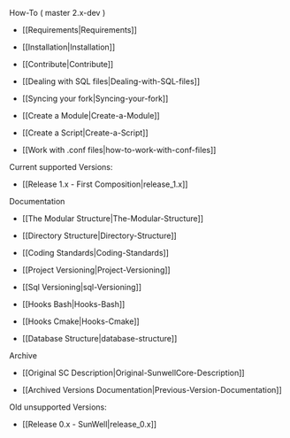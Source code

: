 How-To ( master 2.x-dev ) 

* [[Requirements|Requirements]]

* [[Installation|Installation]]

* [[Contribute|Contribute]]

* [[Dealing with SQL files|Dealing-with-SQL-files]]

* [[Syncing your fork|Syncing-your-fork]]

* [[Create a Module|Create-a-Module]]

* [[Create a Script|Create-a-Script]]

* [[Work with .conf files|how-to-work-with-conf-files]]

Current supported Versions:

* [[Release 1.x - First Composition|release_1.x]]

Documentation

* [[The Modular Structure|The-Modular-Structure]]

* [[Directory Structure|Directory-Structure]]

* [[Coding Standards|Coding-Standards]]

* [[Project Versioning|Project-Versioning]]

* [[Sql Versioning|sql-Versioning]]

* [[Hooks Bash|Hooks-Bash]]

* [[Hooks Cmake|Hooks-Cmake]]

* [[Database Structure|database-structure]]

Archive

* [[Original SC Description|Original-SunwellCore-Description]]

* [[Archived Versions Documentation|Previous-Version-Documentation]]

Old unsupported Versions:

* [[Release 0.x - SunWell|release_0.x]]
